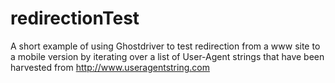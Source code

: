 redirectionTest
===============

A short example of using Ghostdriver to test redirection from a www site to a mobile version by iterating over a list of User-Agent strings that have been harvested from http://www.useragentstring.com

